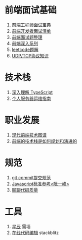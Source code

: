 # 前端面试基础
1. [前端工程师面试宝典](https://fecommunity.github.io/front-end-interview/)
2. [前端开发者面试清单](https://www.cxymsg.com/guide/)
3. [前端面试题整理](http://blog.poetries.top/FE-Interview-Questions/)
4. [前端深入系列](https://github.com/mqyqingfeng/Blog)
5. [leetcode题解](https://github.com/azl397985856/leetcode)
6. [UDP/TCP协议知识](https://zhuanlan.zhihu.com/p/108822858)
  
# 技术栈
1. [深入理解 TypeScript](https://jkchao.github.io/typescript-book-chinese/)
2. [个人服务器运维指南](https://shanyue.tech/op/)

# 职业发展
1. [现代前端技术图谱](https://roadmap.sh/frontend)
2. [前端的技术栈是如何规划和演进的](https://juejin.im/post/5c99c17df265da6129788ae2)

# 规范
1. [git commit提交规范](https://juejin.im/post/5afc5242f265da0b7f44bee4#heading-9)
2. [Javascript标准参考<阮一峰>](http://javascript.ruanyifeng.com)
3. [聊聊代码质量](https://github.com/xingyuzhe/blog/issues/8)

# 工具
1. [星辰](https://starhub.cloud) 需墙
2. [在线代码编辑](https://stackblitz.com/) stackblitz
